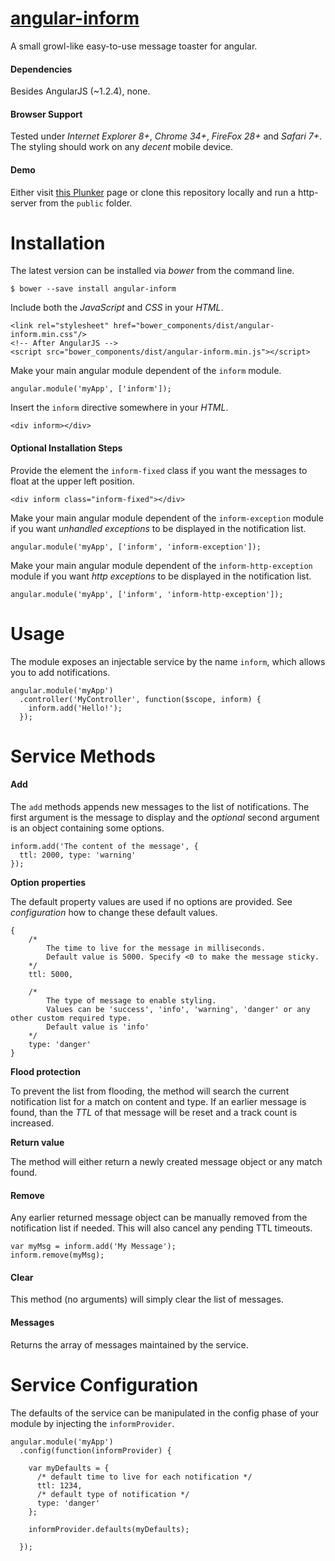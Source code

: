 # [angular-inform](https://github.com/McNull/angular-inform)
A small growl-like easy-to-use message toaster for angular.

#### Dependencies
Besides AngularJS (~1.2.4), none.

#### Browser Support

Tested under _Internet Explorer 8+_, _Chrome 34+_, _FireFox 28+_ and _Safari 7+_. The styling should work on any _decent_ mobile device.

#### Demo

Either visit [this Plunker](http://plnkr.co/edit/x0sJj8) page or clone this repository locally and run a http-server from the `public` folder.

Installation
============

The latest version can be installed via _bower_ from the command line.

    $ bower --save install angular-inform
    
Include both the _JavaScript_ and _CSS_ in your _HTML_.

```
<link rel="stylesheet" href="bower_components/dist/angular-inform.min.css"/>
<!-- After AngularJS -->
<script src="bower_components/dist/angular-inform.min.js"></script>
```

Make your main angular module dependent of the `inform` module.

    angular.module('myApp', ['inform']);

Insert the `inform` directive somewhere in your _HTML_.

```
<div inform></div>
```

#### Optional Installation Steps

Provide the element the `inform-fixed` class if you want the messages to float at the upper left position.

```
<div inform class="inform-fixed"></div>
```

Make your main angular module dependent of the `inform-exception` module if you want _unhandled exceptions_ to be displayed in the notification list.

    angular.module('myApp', ['inform', 'inform-exception']);

Make your main angular module dependent of the `inform-http-exception` module if you want _http exceptions_ to be displayed in the notification list.

    angular.module('myApp', ['inform', 'inform-http-exception']);


Usage
=====

The module exposes an injectable service by the name `inform`, which allows you to add notifications.

```
angular.module('myApp')
  .controller('MyController', function($scope, inform) {
    inform.add('Hello!');
  });
```

Service Methods
===============

#### Add
The `add` methods appends new messages to the list of notifications. The first argument is the message to display and the _optional_ second argument is an object containing some options.

    inform.add('The content of the message', {
      ttl: 2000, type: 'warning'
    });

**Option properties**

The default property values are used if no options are provided. See _configuration_ how to change these default values.

    {
    	/*
    	    The time to live for the message in milliseconds.
    	    Default value is 5000. Specify <0 to make the message sticky.
    	*/
    	ttl: 5000,
    	
        /*
            The type of message to enable styling. 
            Values can be 'success', 'info', 'warning', 'danger' or any other custom required type.
            Default value is 'info'
        */
        type: 'danger'
    }
    
**Flood protection**

To prevent the list from flooding, the method will search the current notification list for a match on content and type. If an earlier message is found, than the _TTL_ of that message will be reset and a track count is increased.

**Return value**

The method will either return a newly created message object or any match found.

#### Remove

Any earlier returned message object can be manually removed from the notification list if needed. This will also cancel any pending TTL timeouts.

    var myMsg = inform.add('My Message');
    inform.remove(myMsg);

#### Clear

This method (no arguments) will simply clear the list of messages.

#### Messages

Returns the array of messages maintained by the service.

Service Configuration
=====================

The defaults of the service can be manipulated in the config phase of your module by injecting the `informProvider`.

    angular.module('myApp')
      .config(function(informProvider) {
      
        var myDefaults = {
          /* default time to live for each notification */
          ttl: 1234,
          /* default type of notification */
          type: 'danger'
        };
        
        informProvider.defaults(myDefaults);
        
      });